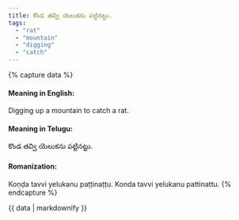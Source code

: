 ```yaml
---
title: కొండ తవ్వి యెలుకను పట్టినట్టు.
tags:
  - "rat"
  - "mountain"
  - "digging"
  - "catch"
---
```


{% capture data %}
#### Meaning in English:
Digging up a mountain to catch a rat.

#### Meaning in Telugu:
కొండ తవ్వి యెలుకను పట్టినట్టు.

#### Romanization:
Koṇḍa tavvi yelukanu paṭṭinaṭṭu.
Konda tavvi yelukanu pattinattu.
{% endcapture %}

{{ data | markdownify }}

